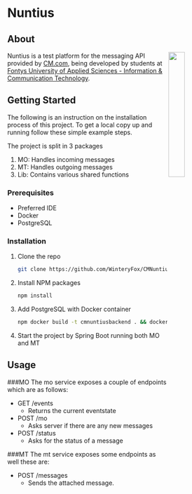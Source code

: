 # Nuntius
## About
<a href="https://cm.com"><img align="right" src="https://www.cm.com/cdn/cm/cm.svg" width=27%></a>

Nuntius is a test platform for the messaging API provided by [CM.com](https://cm.com),
being developed by students at [Fontys University of Applied Sciences - Information & Communication Technology](https://fontys.nl).



## Getting Started
The following is an instruction on the installation process of this project.
To get a local copy up and running follow these simple example steps.

The project is split in 3 packages
1. MO: Handles incoming messages
2. MT: Handles outgoing messages
3. Lib: Contains various shared functions

### Prerequisites
* Preferred IDE
* Docker
* PostgreSQL


### Installation
1. Clone the repo
   ```sh
   git clone https://github.com/WinteryFox/CMNuntiusBackend
   ```
2. Install NPM packages
   ```sh
   npm install
   ```
3. Add PostgreSQL with Docker container
   ```sh
   npm docker build -t cmnuntiusbackend . && docker run -p 5432:5432 --name CMNuntiusBackend cmnuntiusbackend
   ```
4. Start the project by Spring Boot running both MO and MT


## Usage
###MO
The mo service exposes a couple of endpoints which are as follows:
* GET /events
  * Returns the current eventstate
* POST /mo
  * Asks server if there are any new messages
* POST /status
  * Asks for the status of a message

###MT
The mt service exposes some endpoints as well these are:
* POST /messages
  * Sends the attached message.

